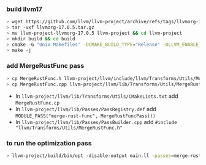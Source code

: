 ### build llvm17
```bash
> wget https://github.com/llvm/llvm-project/archive/refs/tags/llvmorg-17.0.5.tar.gz
> tar -vxf llvmorg-17.0.5.tar.gz
> mv llvm-project-llvmorg-17.0.5 llvm-project && cd llvm-project
> mkdir build && cd build
> cmake -G "Unix Makefiles" -DCMAKE_BUILD_TYPE="Release" -DLLVM_ENABLE_PROJECTS="clang;compiler-rt" ../llvm
> make -j
```

### add MergeRustFunc pass
```bash
> cp MergeRustFunc.h llvm-project/llvm/include/llvm/Transforms/Utils/MergeRustFunc.h
> cp MergeRustFunc.cpp llvm-project/llvm/lib/Transforms/Utils/MergeRustFunc.cpp
```

- In `llvm-project/llvm/lib/Transforms/Utils/CMakeLists.txt` add `MergeRustFunc.cp` 
- In `llvm-project/llvm/lib/Passes/PassRegistry.def` add `MODULE_PASS("merge-rust-func", MergeRustFuncPass())` 
- In `llvm-project/llvm/lib/Passes/PassBuilder.cpp` add `#include "llvm/Transforms/Utils/MergeRustFunc.h"`

### to run the optimization pass
```bash
> llvm-project/build/bin/opt -disable-output main.ll -passes=merge-rust-func
```
